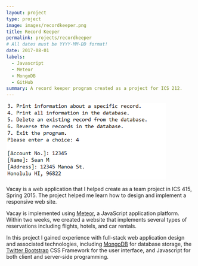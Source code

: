 ```yaml
---
layout: project
type: project
image: images/recordkeeper.png
title: Record Keeper
permalink: projects/recordkeeper
# All dates must be YYYY-MM-DD format!
date: 2017-08-01
labels:
  - Javascript
  - Meteor
  - MongoDB
  - GitHub
summary: A record keeper program created as a project for ICS 212.
---
```


<img class="ui medium right floated rounded image" src="../images/recordkeeperexample.png">

Vacay is a web application that I helped create as a team project in ICS 415, Spring 2015. The project helped me learn how to design and implement a responsive web site.

Vacay is implemented using [Meteor](http://meteor.com), a JavaScript application platform. Within two weeks, we created a website that implements several types of reservations including flights, hotels, and car rentals.

In this project I gained experience with full-stack web application design and associated technologies, including [MongoDB](http://mongodb.com) for database storage, the [Twitter Bootstrap](http://getbootstrap.com/) CSS Framework for the user interface, and Javascript for both client and server-side programming. 
 

